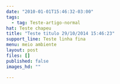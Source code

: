 ```yaml
---
date: "2010-01-01T15:46:32-03:00"
tags:
  - tag: Teste-artigo-normal
hat: Teste chapeu
title: "Teste titulo 29/10/2014 15:46:23"
support_line: Teste linha fina
menu: meio ambiente
layout: post
files: []
published: false
images_hd: ""

---
```

